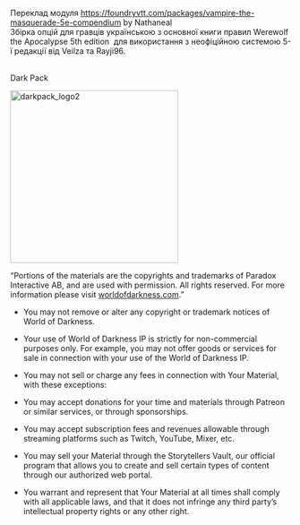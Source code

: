 <p>Переклад модуля <a href="https://foundryvtt.com/packages/vampire-the-masquerade-5e-compendium" rel="nofollow">https://foundryvtt.com/packages/vampire-the-masquerade-5e-compendium</a> by Nathaneal<br />Збірка опцій для гравців українською з основної книги правил Werewolf the Apocalypse 5th edition &nbsp;для використання з неофіційною системою 5-ї редакції від Veilza та Rayji96.<br /><br /></p>
<p>Dark Pack</p>
<p><img src="https://images.ctfassets.net/u73tyf0fa8v1/3oBTHBZk9XmfcBlUPylvFh/673e4a6b14566548c03424ddf627b944/darkpack_logo2.png?w=3840&amp;q=75" alt="darkpack_logo2" width="300" height="308" /></p>
<p class="body">&ldquo;Portions of the materials are the copyrights and trademarks of Paradox Interactive AB, and are used with permission. All rights reserved. For more information please visit <a href="http://worldofdarkness.com" target="_blank" rel="nofollow noopener">worldofdarkness.com</a>.&rdquo;</p>
<ul>
<li>
<p class="body">You may not remove or alter any copyright or trademark notices of World of Darkness.</p>
</li>
<li>
<p class="body">Your use of World of Darkness IP is strictly for non-commercial purposes only. For example, you may not offer goods or services for sale in connection with your use of the World of Darkness IP.</p>
</li>
<li>
<p class="body">You may not sell or charge any fees in connection with Your Material, with these exceptions:</p>
</li>
<li>
<p class="body">You may accept donations for your time and materials through Patreon or similar services, or through sponsorships.</p>
</li>
<li>
<p class="body">You may accept subscription fees and revenues allowable through streaming platforms such as Twitch, YouTube, Mixer, etc.</p>
</li>
<li>
<p class="body">You may sell your Material through the Storytellers Vault, our official program that allows you to create and sell certain types of content through our authorized web portal.</p>
</li>
<li>
<p class="body">You warrant and represent that Your Material at all times shall comply with all applicable laws, and that it does not infringe any third party&rsquo;s intellectual property rights or any other right.</p>
</li>
</ul>
